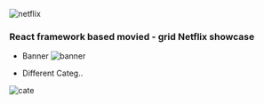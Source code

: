 ![netflix](https://github.com/rraooll/netflix/blob/main/src/download.png)

### React framework based movied - grid Netflix showcase

* Banner 
![banner](https://github.com/rraooll/netflix/blob/main/Screenshot%20from%202020-11-17%2010-39-31.png)

* Different Categ.. 

![cate](https://github.com/rraooll/netflix/blob/main/Screenshot%20from%202020-11-17%2010-39-50.png)


